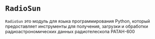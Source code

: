 # ``RadioSun``
``RadioSun`` это модуль для языка программирования Python, который предоставляет инструменты для получения, загрузки и обработки радиоастрономических данных радиотелескопа РАТАН-600

